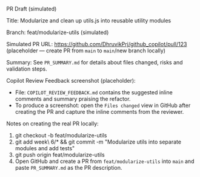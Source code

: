 PR Draft (simulated)

Title: Modularize and clean up utils.js into reusable utility modules

Branch: feat/modularize-utils (simulated)

Simulated PR URL: https://github.com/DhruvikPrj/github_copilot/pull/123 (placeholder — create PR from `main` to `main`/new branch locally)

Summary: See `PR_SUMMARY.md` for details about files changed, risks and validation steps.

Copilot Review Feedback screenshot (placeholder):

- File: `COPILOT_REVIEW_FEEDBACK.md` contains the suggested inline comments and summary praising the refactor.
- To produce a screenshot: open the `Files changed` view in GitHub after creating the PR and capture the inline comments from the reviewer.

Notes on creating the real PR locally:

1. git checkout -b feat/modularize-utils
2. git add week\ 6/* && git commit -m "Modularize utils into separate modules and add tests"
3. git push origin feat/modularize-utils
4. Open GitHub and create a PR from `feat/modularize-utils` into `main` and paste `PR_SUMMARY.md` as the PR description.
